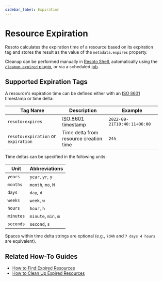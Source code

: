 ```yaml
---
sidebar_label: Expiration
---
```


# Resource Expiration

Resoto calculates the expiration time of a resource based on its expiration tag and stores the result as the value of the `metadata.expires` property.

Cleanup can be performed manually in [Resoto Shell](../../reference/components/shell.md), automatically using the [`cleanup_expired` plugin](../../reference/components/plugins/cleanup_expired.md), or via a scheduled [job](../automation/job.md).

## Supported Expiration Tags

A resource's expiration time can be defined either with an [ISO 8601](https://www.iso.org/iso-8601-date-and-time-format.html) timestamp or time delta:

| Tag Name                            | Description                                                                  | Example                     |
| ----------------------------------- | ---------------------------------------------------------------------------- | --------------------------- |
| `resoto:expires`                    | [ISO 8601](https://www.iso.org/iso-8601-date-and-time-format.html) timestamp | `2022-09-21T10:40:11+00:00` |
| `resoto:expiration` or `expiration` | Time delta from resource creation time                                       | `24h`                       |

Time deltas can be specified in the following units:

| Unit      | Abbreviations        |
| --------- | -------------------- |
| `years`   | `year`, `yr`, `y`    |
| `months`  | `month`, `mo`, `M`   |
| `days`    | `day`, `d`           |
| `weeks`   | `week`, `w`          |
| `hours`   | `hour`, `h`          |
| `minutes` | `minute`, `min`, `m` |
| `seconds` | `second`, `s`        |

Spaces within time delta strings are optional (e.g., `7d4h` and `7 days 4 hours` are equivalent).

## Related How-To Guides

- [How to Find Expired Resources](../../how-to-guides/search/find-expired-resources.md)
- [How to Clean Up Expired Resources](../../how-to-guides/cleanup/clean-up-expired-resources.md)
